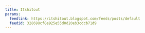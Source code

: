 ```yaml
---
title: Itshitout
params:
  feedlink: https://itshitout.blogspot.com/feeds/posts/default
  feedid: 328698cf8e925e55d0d20eb3cdcb71d9
---
```


